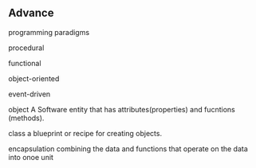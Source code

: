 ## Advance


programming paradigms

procedural

functional

object-oriented

event-driven




object
A Software entity that has attributes(properties) and fucntions (methods).



class 
a blueprint or recipe for creating objects.



encapsulation
combining  the data and  functions that operate on the data into onoe unit

